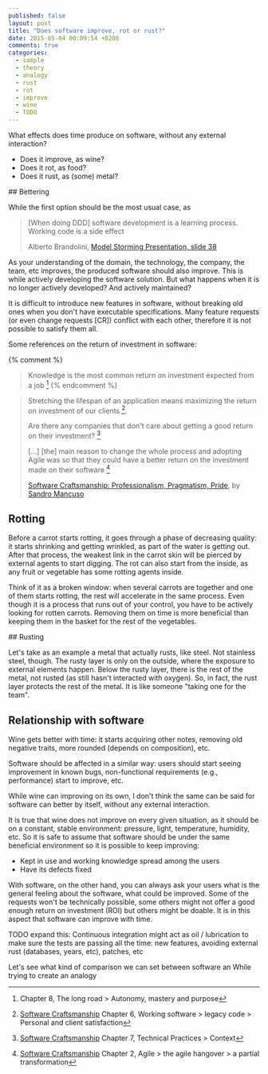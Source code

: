 ```yaml
---
published: false
layout: post
title: "Does software improve, rot or rust?"
date: 2015-05-04 00:09:54 +0200
comments: true
categories:
  - sample
  - theory
  - analogy
  - rust
  - rot
  - improve
  - wine
  - TODO
---
```


What effects does time produce on software, without any external interaction?

  * Does it improve, as wine?
  * Does it rot, as food?
  * Does it rust, as (some) metal?

## Bettering

While the first option should be the most usual case, as 

> [When doing DDD] software development is a learning process. Working code is a side effect
>
> Alberto Brandolini, [Model Storming Presentation, slide 38](http://slideshare.net/ziobrando/model-storming)

As your understanding of the domain, the technology, the company, the team, etc improves, the produced software should also improve. This is while actively developing the software solution. But what happens when it is no longer actively developed? And actively maintained?

It is difficult to introduce new features in software, without breaking old ones when you don't have executable specifications. Many feature requests (or even change requests [CR]) conflict with each other, therefore it is not possible to satisfy them all.

Some references on the return of investment in software:

{% comment %}
> Knowledge is the most common return on investment expected from a job [^4]
{% endcomment %}


> Stretching the lifespan of an application means maximizing the return on investment of our clients [^1].
> 
> Are there any companies that don't care about getting a good return on their investment? [^2]
> 
> [...]  [the] main reason to change the whole process and adopting Agile was so that they could have a better return on the investment made on their software [^3]
> 
> [Software Craftsmanship: Professionalism, Pragmatism, Pride](https://leanpub.com/socra), by [Sandro Mancuso](https://twitter.com/sandromancuso)

[^1]: [Software Craftsmanship](https://leanpub.com/socra) Chapter 6, Working software > legacy code > Personal and client satisfaction
[^2]: [Software Craftsmanship](https://leanpub.com/socra) Chapter 7, Technical Practices > Context
[^3]: [Software Craftsmanship](https://leanpub.com/socra) Chapter 2, Agile > the agile hangover > a partial transformation
[^4]: Chapter 8, The long road > Autonomy, mastery and purpose

## Rotting

Before a carrot starts rotting, it goes through a phase of decreasing quality: it starts shrinking and getting wrinkled, as part of the water is getting out. After that process, the weakest link in the carrot skin will be pierced by external agents to start digging. The rot can also start from the inside, as any fruit or vegetable has some rotting agents inside. 

Think of it as a broken window: when several carrots are together and one of them starts rotting, the rest will accelerate in the same process. Even though it is a process that runs out of your control, you have to be actively looking for rotten carrots. Removing them on time is more beneficial than keeping them in the basket for the rest of the vegetables.

## Rusting

Let's take as an example a metal that actually rusts, like steel. Not stainless steel, though. The rusty layer is only on the outside, where the exposure to external elements happen. Below the rusty layer, there is the rest of the metal, not rusted (as still hasn't interacted with oxygen). So, in fact, the rust layer protects the rest of the metal. It is like someone "taking one for the team".

## Relationship with software

Wine gets better with time: it starts acquiring other notes, removing old negative traits, more rounded (depends on composition), etc.

Software should be affected in a similar way: users should start seeing improvement in known bugs, non-functional requirements (e.g., performance) start to improve, etc.

While wine can improving on its own, I don't think the same can be said for software can better by itself, without any external interaction. 

It is true that wine does not improve on every given situation, as it should be on a constant, stable environment: pressure, light, temperature, humidity, etc. So it is safe to assume that software should be under the same beneficial environment so it is possible to keep improving:

  * Kept in use and working knowledge spread among the users
  * Have its defects fixed

With software, on the other hand, you can always ask your users what is the general feeling about the software, what could be improved. Some of the requests won't be technically possible, some others might not offer a good enough return on investment (ROI) but others might be doable. It is in this aspect that software can improve with time.

TODO expand this: Continuous integration might act as oil / lubrication to make sure the tests are passing all the time: new features, avoiding external rust (databases, years, etc), patches, etc


Let's see what kind of comparison we can set between software an
While trying to create an analogy
